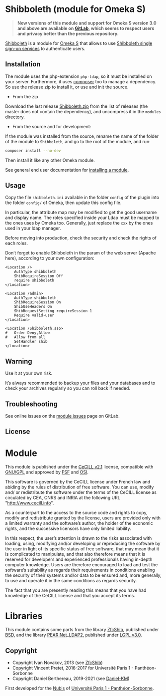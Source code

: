 Shibboleth (module for Omeka S)
===============================

> __New versions of this module and support for Omeka S version 3.0 and above
> are available on [GitLab], which seems to respect users and privacy better
> than the previous repository.__

[Shibboleth] is a module for [Omeka S] that allows to use [Shibboleth single sign-on services]
to authenticate users.


Installation
------------

The module uses the php-extension `php-ldap`, so it must be installed on your
server. Furthermore, it uses [composer] too to manage a dependency. So use the
release zip to install it, or use and init the source.

* From the zip

Download the last release [Shibboleth.zip] from the list of releases (the master
does not contain the dependency), and uncompress it in the `modules` directory.

* From the source and for development:

If the module was installed from the source, rename the name of the folder of
the module to `Shibboleth`, and go to the root of the module, and run:

```sh
composer install --no-dev
```

Then install it like any other Omeka module.

See general end user documentation for [installing a module].


Usage
-----

Copy the file `shibboleth.ini` available in the folder `config` of the plugin
into the folder `config/` of Omeka, then update this config file.

In particular, the attribute map may be modified to get the good username and
display name. The roles specified inside your Ldap must be mapped to the ones
uses by Omeka too. Generally, just replace the `xxx` by the ones used in your
ldap manager.

Before moving into production, check the security and check the rights of each
roles.

Don’t forget to enable Shibboleth in the param of the web server (Apache here),
according to your own configuration:

```
<Location />
    AuthType shibboleth
    ShibRequireSession Off
    require shibboleth
</Location>

<Location /admin>
    AuthType shibboleth
    ShibRequireSession On
    ShibUseHeaders On
    ShibRequestSetting requireSession 1
    Require valid-user
</Location>

<Location /Shibboleth.sso>
#   Order Deny,Allow
#   Allow from all
    SetHandler shib
</Location>
```


Warning
-------

Use it at your own risk.

It’s always recommended to backup your files and your databases and to check
your archives regularly so you can roll back if needed.


Troubleshooting
---------------

See online issues on the [module issues] page on GitLab.


License
-------

# Module

This module is published under the [CeCILL v2.1] license, compatible with
[GNU/GPL] and approved by [FSF] and [OSI].

This software is governed by the CeCILL license under French law and abiding by
the rules of distribution of free software. You can use, modify and/ or
redistribute the software under the terms of the CeCILL license as circulated by
CEA, CNRS and INRIA at the following URL "http://www.cecill.info".

As a counterpart to the access to the source code and rights to copy, modify and
redistribute granted by the license, users are provided only with a limited
warranty and the software’s author, the holder of the economic rights, and the
successive licensors have only limited liability.

In this respect, the user’s attention is drawn to the risks associated with
loading, using, modifying and/or developing or reproducing the software by the
user in light of its specific status of free software, that may mean that it is
complicated to manipulate, and that also therefore means that it is reserved for
developers and experienced professionals having in-depth computer knowledge.
Users are therefore encouraged to load and test the software’s suitability as
regards their requirements in conditions enabling the security of their systems
and/or data to be ensured and, more generally, to use and operate it in the same
conditions as regards security.

The fact that you are presently reading this means that you have had knowledge
of the CeCILL license and that you accept its terms.

# Libraries

This module contains some parts from the library [ZfcShib], published under [BSD],
and the library [PEAR Net_LDAP2], published under [LGPL v3.0].


Copyright
---------

* Copyright Ivan Novakov, 2013 (see [ZfcShib])
* Copyright Vincent Pretet, 2016-2017 for Université Paris 1 - Panthéon-Sorbonne
* Copyright Daniel Berthereau, 2019-2021 (see [Daniel-KM])

First developed for the [Nubis] of [Université Paris 1 - Panthéon-Sorbonne].


[Shibboleth]: https://gitlab.com/Daniel-KM/Omeka-S-module-Shibboleth
[Omeka S]: https://omeka.org/s
[Shibboleth single sign-on services]: https://www.shibboleth.net
[composer]: https://getcomposer.org
[Shibboleth.zip]: https://gitlab.com/Daniel-KM/Omeka-S-module-Shibboleth/-/releases
[installing a module]: http://dev.omeka.org/docs/s/user-manual/modules/#installing-modules
[module issues]: https://gitlab.com/Daniel-KM/Omeka-S-module-Shibboleth/-/issues
[PEAR Net_LDAP2]: https://pear.php.net/package/Net_LDAP2
[CeCILL v2.1]: https://www.cecill.info/licences/Licence_CeCILL_V2.1-en.html
[GNU/GPL]: https://www.gnu.org/licenses/gpl-3.0.html
[FSF]: https://www.fsf.org
[OSI]: http://opensource.org
[ZfcShib]: https://github.com/ivan-novakov/ZfcShib
[BSD]: http://debug.cz/license/bsd-3-clause
[LGPL v3.0]: https://github.com/pear/Net_LDAP2/raw/master/LICENSE
[Nubis]: https://nubis.univ-paris1.fr
[Université Paris 1 - Panthéon-Sorbonne]: https://www.pantheonsorbonne.fr
[GitLab]: https://gitlab.com/Daniel-KM
[Daniel-KM]: https://gitlab.com/Daniel-KM "Daniel Berthereau"
